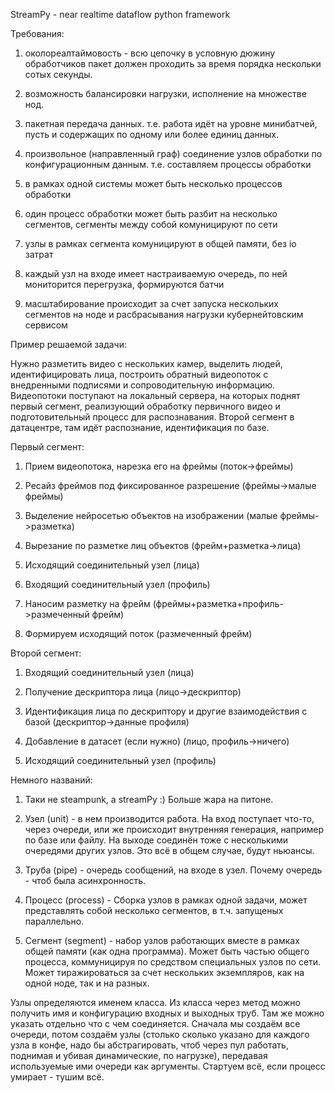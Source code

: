 StreamPy - near realtime dataflow python framework

Требования:

1) околореалтаймовость - всю цепочку в условную дюжину 
	обработчиков пакет должен проходить за время порядка нескольки сотых секунды. 

2) возможность балансировки нагрузки, исполнение на множестве нод.

3) пакетная передача данных. т.е. работа идёт на уровне минибатчей, 
	пусть и содержащих по одному или более единиц данных.

4) произвольное (направленный граф) соединение узлов обработки по конфигурационным данным.
	т.е. составляем процессы обработки

5) в рамках одной системы может быть несколько процессов обработки

6) один процесс обработки может быть разбит на несколько сегментов, 
	сегменты между собой комуницируют по сети

7) узлы в рамках сегмента комуницируют в общей памяти, без io затрат

8) каждый узл на входе имеет настраиваемую очередь, 
	по ней мониторится перегрузка, формируются батчи

9) масштабирование происходит за счет запуска нескольких сегментов на ноде 
	и расбрасывания нагрузки кубернейтовским сервисом 

Пример решаемой задачи:

Нужно разметить видео с нескольких камер, выделить людей, 
идентифицировать лица, построить обратный видеопоток с внедренными подписями
и сопроводительную информацию.
Видеопотоки поступают на локальный сервера, 
на которых поднят первый сегмент, реализующий обработку 
первичного видео и подготовительный процесс для распознавания. 
Второй сегмент в датацентре, там идёт распознание, идентификация по базе.

Первый сегмент:

1) Прием видеопотока, нарезка его на фреймы (поток->фреймы)

2) Ресайз фреймов под фиксированное разрешение (фреймы->малые фреймы)

3) Выделение нейросетью объектов на изображении (малые фреймы->разметка)

4) Вырезание по разметке лиц объектов (фрейм+разметка->лица)

5) Исходящий соединительный узел (лица)

11) Входящий соединительный узел (профиль)

12) Наносим разметку на фрейм (фреймы+разметка+профиль->размеченный фрейм)

13) Формируем исходящий поток (размеченный фрейм)

Второй сегмент:

1) Входящий соединительный узел (лица)

2) Получение дескриптора лица (лицо->дескриптор)

3) Идентификация лица по дескриптору и другие 
	взаимодействия с базой (дескриптор->данные профиля)

4) Добавление в датасет (если нужно) (лицо, профиль->ничего)

5) Исходящий соединительный узел (профиль)


Немного названий:

1) Таки не steampunk, а streamPy :) Больше жара на питоне. 

2) Узел (unit) - в нем производится работа. На вход поступает что-то, 
	через очереди, или же происходит внутренняя генерация, например по базе или файлу.
	На выходе соединён тоже с несколькими очередями других узлов. 
	Это всё в общем случае, будут ньюансы.

3) Труба (pipe) - очередь сообщений, на входе в узел. Почему очередь - чтоб была асинхронность.

4) Процесс (process) - Сборка узлов в рамках одной задачи, может представлять собой несколько сегментов, 
	в т.ч. запущеных параллельно. 

5) Сегмент (segment) - набор узлов работающих вместе в рамках общей памяти (как одна программа). 
	Может быть частью общего процесса, коммуницируя по средством специальных узлов по сети. 
	Может тиражироваться за счет нескольких экземпляров, как на одной ноде, так и на разных. 
	
	
Узлы определяются именем класса. Из класса через метод можно получить имя 
и конфигурацию входных и выходных труб. Там же можно указать отдельно что с чем соединяется.
Сначала мы создаём все очереди, потом создаём узлы (столько сколько указано для каждого узла 
в конфе, надо бы абстрагировать, чтоб через пул работать, поднимая и убивая динамические, по нагрузке), 
передавая используемые ими очереди как аргументы. Стартуем всё, если процесс умирает - тушим всё.

	
